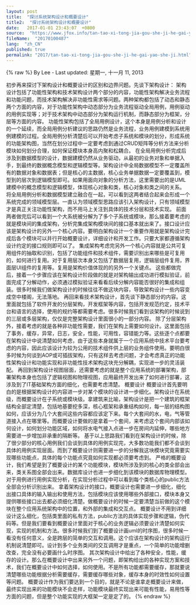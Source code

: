 ```yaml
---
layout: post
title:  "探讨系统架构设计和概要设计"
title2:  "探讨系统架构设计和概要设计"
date:   2017-01-01 23:43:07  +0800
source:  "https://www.jfox.info/tan-tao-xi-tong-jia-gou-she-ji-he-gai-yao-she-ji.html"
fileName:  "20170100487"
lang:  "zh_CN"
published: true
permalink: "2017/tan-tao-xi-tong-jia-gou-she-ji-he-gai-yao-she-ji.html"
---
```

{% raw %}
By Lee - Last updated: 星期一, 十一月 11, 2013

初步再来探讨下架构设计和概要设计的区别和边界问题。先谈下架构设计：
架构设计包括了功能性架构和技术架构设计两个部分的内容，功能性架构解决业务流程和功能问题，而技术架构解决非功能性需求等问题。两种架构都包括了动态和静态两个方面的内容，对于功能性架构中动态部分为业务流程驱动全局用例，用例驱动的用例实现等；对于技术架构中动态部分为架构运行机制，而静态部分为框架，分层等方面的内容。
功能性架构包括了全局用例设计，这个本身是用例分析和设计的一个延续，而全局用例分析建议的思路仍然是业务流程，业务用例建模到系统用例建模的过程。全局用例分析清楚后可以开始考虑子系统和模块的划分，形成系统的功能架构图，当然在划分过程中一定要考虑到通过CRUD矩阵等分析方法来分析模块如何划分合理，如何保证模块本身高内聚和松耦合。
在全局用例分析完成后涉及到数据模型的设计，数据建模仍然从业务驱动，从最初的业务对象和单据入手，到最终的数据概念模型和逻辑模型等。架构设计中全局数据模型不一定覆盖所有的数据对象和数据表；但是核心的主数据，核心业务单据数据一定要覆盖到，模型到的层次到逻辑模型即可。如果用面向对象的分析方法，这里需要出的是UML建模中的概念模型和逻辑模型，体现核心对象和类，核心对象和类之间的关系。
将全局用例分析和数据模型建立融合在一起，可以看到这两者结合起来会形成一个系统完成的领域模型层。一直认为领域模型思路应该引入架构设计，只有领域模型才是真正关注功能性架构，而不用马上关注到具体的技术分层和技术实现。
前面两者做完后可以看到一个大系统被分解为了多个子系统或模块，那么接着要考虑的就是模块间的集成架构，分析完集成架构模块间的接口基本就出来了。接口设计应该是架构设计的另外一个核心内容。要明白架构设计一个重要作用就是架构设计完成后各个模块可以并行开始概要设计，详细设计和开发工作。只要大家都遵循架构设计约定的接口规则即可以了。
集成架构考虑完另外一个核心内容就是公共可复用组件的抽取和识别，包括了功能组件和技术组件，需要识别出来哪些是可复用的，如何进行复用。对于复用层次本身又包括了数据层复用，逻辑层组件复用，界面层UI组件的复用等。复用是架构价值体现的的另外一个关键点。
这些都做完后，接着一个步骤应该在架构设计阶段做的就是对架构输出成功进行模拟验证，前面完成了分解动作，必须通过模拟验证来看看后续分解内容能否很好的集成和组装。很多时候我们做架构设计的时候往往不做这块内容，导致架构设计一些内容变成空中楼阁，无法落地。
再回来看技术架构设计，首先谈下静态部分的内容。这里面就包括了软件开发的分层架构，开发框架等内容，包括开发规范约定，技术平台和语言的选择，使用的规约等都需要考虑。很多时候我们看到谈架构的时候说到的三层或多层架构，仅仅是完整架构设计里面很小的一部分内容。
除了分层架构外，接着考虑的就是各种非功能性需要，我们在架构上需要如何设计。这里面包括了事务，缓存，异常，日志，安全，性能，可用性，容错能力等。这些逐个点都要在架构设计中说清楚如何考虑，由于这些本身就属于一个应用系统中技术平台要考虑的内容，因此应该设计为较为公用的技术组件供上层的业务组件使用。要明白很多时候为何谈到AOP或可插拔架构，只有这样去考虑问题，才会考虑真正的功能性架构设计和功能实现和非功能性技术架构这块充分解耦，实现进一步的灵活装配。
再回到架构设计视图层面，还需要考虑的就是整个应用系统的部署架构，部署架构本身也包括了逻辑视图和物理视图，应用最终开发出来了如何进行部署，这涉及到了IT基础架构方面的细化，也需要考虑清楚。
概要设计
概要设计首先要明白的是根据架构设计的内容进一步对某个模块的设计进一步细化。架构设计在系统级，而概要设计在子系统或模块级。拿建筑来比喻，架构设计是把一个建筑的框架结构全部定清楚，包括地基要挖多深，核心框架和承重结构如何，每一层的结构图如何，应该分为几个大套间这些内容都应该定下来。每个大套间的水，电，气等管道接入点在哪里等。而概要设计要做的是拿着一个套间，来考虑这个套间内部该如何设计，如何划分功能区域，如何将水电气接入点进一步在房间内延伸，哪些地方需要进一步增加非承重的隔断等。
基于以上思路我们看到在架构设计的时候，除了很少部分的核心用例我们会谈到具体的用例实现完，大多数功能我们都不会谈到具体的用例实现层面。而到了概要设计则需要进一步的分解我这块模块究竟需要实现哪些功能点，具体的每个功能点究竟如何实现都必须要考虑到。
严格的概要设计，我们希望是到了概要设计的某个功能模块，模块所涉及到的核心的类全部会出来，类关系图全部会出来。数据库设计也进一步细化到该模块的数据库物理模型。对于用例进行用例实现分析，在实现分析过程中可以看到每个类核心的public方法全部会分析识别出来。
拿着架构设计的接口，概要设计也需要进一步细化，细化出接口具体的输入输出和使用方法，包括模块应该使用哪些外部接口，模块本身又提供哪些接口出去都必须细化清楚。做概要设计的时候一定要清楚当前做的这个模块在整个应用系统架构中的位置，和外部的集成和交互点。
概要设计不用到详细设计这么细化，包括类里面的私有方法，public方法的具体实现步骤和逻辑，伪代码等。但是我们要看到概要设计里面对于核心的业务逻辑必须要设计清楚如何实现，实现的机制和方法。很多时候我们到了概要设计画uml的时序图，很多时候一看没有任何意义，全是跨层的简单的交互和调用。这个应该在架构设计的架构运行机制说清楚即可。设计到多个业务类间的交互调用才是重点，一个简单的功能增删改查，完全没有必要画什么时序图。
其次架构设计中给出了各种安全，性能，缓存的设计。那么在概要设计中出来另外一个问题，即架构给出的各种实现方案和技术，我们在概要设计中如何选择，如何使用。不是所有功能都需要缓存，那就要说清楚哪些功能根据分析需要缓存，需要缓存哪些对象，缓存本身的时效性如何设置等问题。
概要设计作为我们要达到一个目的，就是不论是谁拿走概要设计来做，最终实现出来的功能模块不会走样，功能模块最终实现出来可能有性能，易用性等方面的问题，但是整个功能实现的大框架一定是定了的。
{% endraw %}